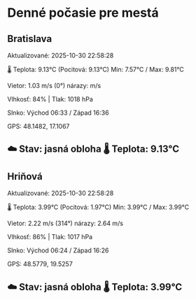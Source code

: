 ﻿# Denné počasie pre mestá

## Bratislava
Aktualizované: 2025-10-30 22:58:28

🌡️ Teplota: 9.13°C 
(Pocitová: 9.13°C)
Min: 7.57°C / Max: 9.81°C

Vietor: 1.03 m/s    (0°) 
nárazy:  m/s

Vlhkosť: 84% | Tlak: 1018 hPa

Slnko: Východ 06:33 / Západ 16:36

GPS: 48.1482, 17.1067

☁️ Stav: jasná obloha        🌡️ Teplota: 9.13°C
---

## Hriňová
Aktualizované: 2025-10-30 22:58:28

🌡️ Teplota: 3.99°C 
(Pocitová: 1.97°C)
Min: 3.99°C / Max: 3.99°C

Vietor: 2.22 m/s (314°)
nárazy: 2.64 m/s

Vlhkosť: 86% | Tlak: 1017 hPa

Slnko: Východ 06:24 / Západ 16:26

GPS: 48.5779, 19.5257

☁️ Stav: jasná obloha        🌡️ Teplota: 3.99°C
---
